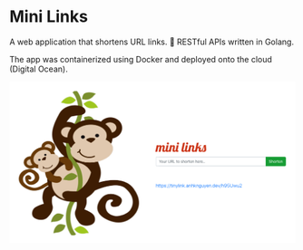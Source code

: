 # Mini Links
A web application that shortens URL links. 🙉 RESTful APIs written in Golang.

The app was containerized using Docker and deployed onto the cloud (Digital Ocean).

![Alt text](assets/tinylink.png?raw=true "Title")
